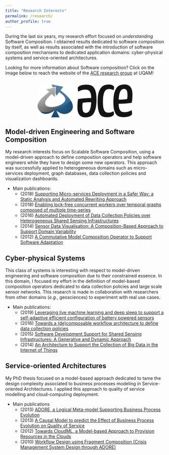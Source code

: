 ```yaml
---
title: "Research Interests"
permalink: /research/
author_profile: true
---
```



During the last six years, my research effort focused on _understanding_ Software Composition. I obtained results dedicated to software composition by itself, as well as results associated with the introduction of software composition mechanisms to dedicated application domains: cyber-physical systems and service-oriented architectures.

Looking for more information about Software composition? Click on the image below to reach the website of the [ACE research group](https://ace-design.github.io/) at UQAM!

<div style="margin-top: 2em; margin-bottom: 2em;" align="center">
  <a href="https://ace-design.github.io/" target="_blank">
  <img src="/images/ACE-blue-M.png" /></a>
</div>

## Model-driven Engineering and Software Composition

My research interests focus on Scalable Software Composition, using a model-driven approach to define composition operators and help software engineers while they have to design some new operators. This approach was successfully applied to heterogeneous domains such as micro-services deployment, graph databases, data collection policies and visualization dashboards.

* Main publications:
  * (2018) [Supporting Micro-services Deployment in a Safer Way: a Static Analysis and Automated Rewriting Approach]({{base.path}}/publications/#bibsac18_ben)
  * (2018) [Enabling lock-free concurrent workers over temporal graphs composed of multiple time-series]({{base.path}}/publications/#bibcas18_lux)
  * (2016) [Automated Deployment of Data Collection Policies over Heterogeneous Shared Sensing Infrastructures]({{base.path}}/publications/#bibapsec16)
  * (2014) [Sensor Data Visualisation: A Composition-Based Approach to Support Domain Variability]({{base.path}}/publications/#bibecmfa14)
  * (2012) [A Commutative Model Composition Operator to Support Software Adaptation]({{base.path}}/publications/#bibecmfa12)

## Cyber-physical Systems

This class of systems is interesting with respect to model-driven engineering and software composition due to their constrained essence. In this domain, I focused my effort in the definition of model-based composition operators dedicated to data collection policies and large scale sensor networks. This research is made in collaboration with researchers from other domains (_e.g._, geosciences) to experiment with real use cases.

* Main publications:
  * (2019) [Leveraging live machine learning and deep sleep to support a self-adaptive efficient configuration of battery powered sensors]({{base.path}}/publications/#bibfgs)
  * (2016) [Towards a (de)composable workflow architecture to define data collection policies]({{base.path}}/publications/#bibsac16)
  * (2015) [Software Development Support for Shared Sensing Infrastructures: A Generative and Dynamic Approach]({{base.path}}/publications/#bibicsr15)
  * (2014) [An Architecture to Support the Collection of Big Data in the Internet of Things]({{base.path}}/publications/#bibumc14)

## Service-oriented Architectures

My PhD thesis focused on a model-based approach dedicated to tame the design complexity associated to business processes modeling in Service-oriented Architectures. I applied this approach to quality of service modelling and cloud-computing deployment.

* Main publications
  * (2013) [ADORE, a Logical Meta-model Supporting Business Process Evolution]({{base.path}}/publications/#bibscp13)
  * (2013) [A Causal Model to predict the Effect of Business Process Evolution on Quality of Service]({{base.path}}/publications/#bibqosa13)
  * (2012) [Towards CloudML, a Model-based Approach to Provision Resources in the Clouds]({{base.path}}/publications/#bibcloudmde12)
  * (2010) [Workflow Design using Fragment Composition (Crisis Management System Design through ADORE)]({{base.path}}/publications/#bibtaosd10)

